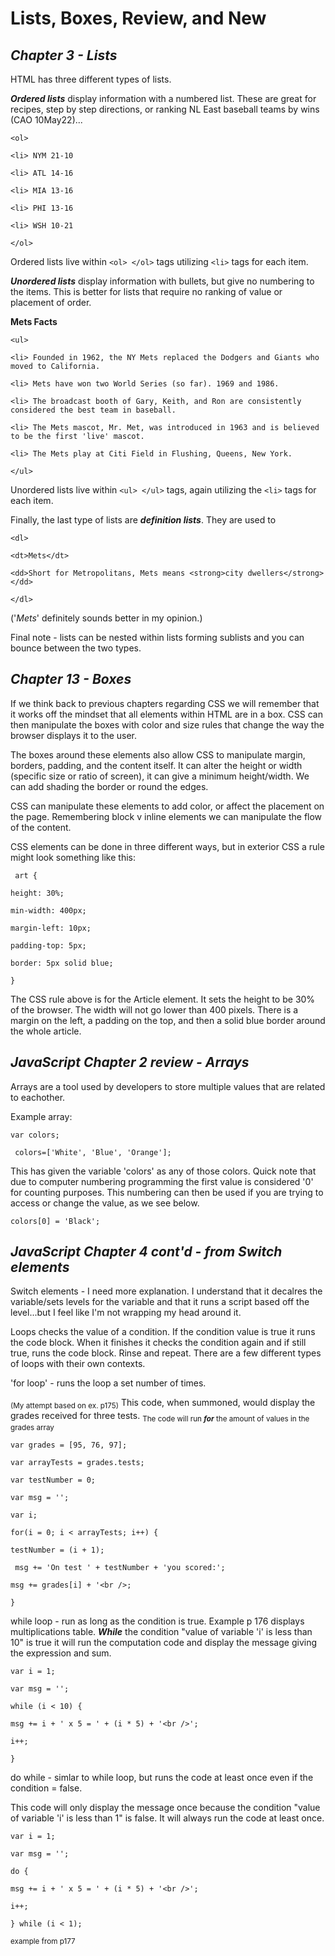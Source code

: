 # Lists, Boxes, Review, and New

## ***Chapter 3 - Lists***

HTML has three different types of lists.

***Ordered lists*** display information with a numbered list. These are great for recipes, step by step directions, or ranking NL East baseball teams by wins (CAO 10May22)...

`<ol>`

  `<li> NYM 21-10`

  `<li> ATL 14-16`

  `<li> MIA 13-16`

  `<li> PHI 13-16`

  `<li> WSH 10-21`

`</ol>`


Ordered lists live within `<ol> </ol>` tags utilizing `<li>` tags for each item.

***Unordered lists*** display information with bullets, but give no numbering to the items. This is better for lists that require no ranking of value or placement of order.

**Mets Facts**

`<ul>`

  `<li> Founded in 1962, the NY Mets replaced the Dodgers and Giants who moved to California.`

  `<li> Mets have won two World Series (so far). 1969 and 1986.`

  `<li> The broadcast booth of Gary, Keith, and Ron are consistently considered the best team in baseball.`

  `<li> The Mets mascot, Mr. Met, was introduced in 1963 and is believed to be the first 'live' mascot.`

  `<li> The Mets play at Citi Field in Flushing, Queens, New York.`

`</ul>`

Unordered lists live within `<ul> </ul>` tags, again utilizing the `<li>` tags for each item.

Finally, the last type of lists are ***definition lists***. They are used to 

`<dl>`

  `<dt>Mets</dt>`

  `<dd>Short for Metropolitans, Mets means <strong>city dwellers</strong></dd>`

`</dl>`

('*Mets*' definitely sounds better in my opinion.)

Final note - lists can be nested within lists forming sublists and you can bounce between the two types. 

## ***Chapter 13 - Boxes***

If we think back to previous chapters regarding CSS we will remember that it works off the mindset that all elements within HTML are in a box. CSS can then manipulate the boxes with color and size rules that change the way the browser displays it to the user.

The boxes around these elements also allow CSS to manipulate margin, borders, padding, and the content itself. It can alter the height or width (specific size or ratio of screen), it can give a minimum height/width. We can add shading the border or round the edges.

CSS can manipulate these elements to add color, or affect the placement on the page. Remembering block v inline elements we can manipulate the flow of the content.

CSS elements can be done in three different ways, but in exterior CSS a rule might look something like this:

` art {`

  `height: 30%;`

  `min-width: 400px;`

  `margin-left: 10px;`

  `padding-top: 5px;`

   `border: 5px solid blue;`

`}`

The CSS rule above is for the Article element. It sets the height to be 30% of the browser. The width will not go lower than 400 pixels. There is a margin on the left, a padding on the top, and then a solid blue border around the whole article.

## ***JavaScript Chapter 2 review - Arrays***

Arrays are a tool used by developers to store multiple values that are related to eachother. 

Example array:

  `var colors;`

   ` colors=['White', 'Blue', 'Orange'];`

This has given the variable 'colors' as any of those colors. Quick note that due to computer numbering programming the first value is considered '0' for counting purposes. This numbering can then be used if you are trying to access or change the value, as we see below.

  `colors[0] = 'Black';`

## ***JavaScript Chapter 4 cont'd - from Switch elements***

Switch elements - I need more explanation. I understand that it decalres the variable/sets levels for the variable and that it runs a script based off the level...but I feel like I'm not wrapping my head around it. 

Loops checks the value of a condition. If the condition value is true it runs the code block. When it finishes it checks the condition again and if still true, runs the code block. Rinse and repeat. There are a few different types of loops with their own contexts. 

'for loop' - runs the loop a set number of times. 

<sub>(My attempt based on ex. p175)</sub> This code, when summoned, would display the grades received for three tests. <sub>The code will run ***for*** the amount of values in the grades array</sub>

   `var grades = [95, 76, 97];`

   `var arrayTests = grades.tests;`

   `var testNumber = 0;`

   `var msg = '';`

   `var i;`
      
`for(i = 0; i < arrayTests; i++) {`

  `testNumber = (i + 1);`

   ` msg += 'On test ' + testNumber + 'you scored:';`

   `msg += grades[i] + '<br />;`

`}`

while loop - run as long as the condition is true. Example p 176 displays multiplications table. ***While*** the condition "value of variable 'i' is less than 10" is true it will run the computation code and display the message giving the expression and sum.

`var i = 1;`

  `var msg = '';`

  `while (i < 10) {`

  `msg += i + ' x 5 = ' + (i * 5) + '<br />';`

  `i++;`

`}`  

do while - simlar to while loop, but runs the code at least once even if the condition = false. 

 This code will only display the message once because the condition "value of variable 'i' is less than 1" is false. It will always run the code at least once. 

`var i = 1;`

   `var msg = '';`

  `do {`

  `msg += i + ' x 5 = ' + (i * 5) + '<br />';`

  `i++;`

`} while (i < 1);`


<sub>example from p177</sub>